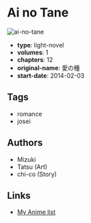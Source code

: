# Ai no Tane

![ai-no-tane](https://cdn.myanimelist.net/images/manga/3/181451.jpg)

-   **type**: light-novel
-   **volumes**: 1
-   **chapters**: 12
-   **original-name**: 愛の種
-   **start-date**: 2014-02-03

## Tags

-   romance
-   josei

## Authors

-   Mizuki
-   Tatsu (Art)
-   chi-co (Story)

## Links

-   [My Anime list](https://myanimelist.net/manga/100239/Ai_no_Tane)
